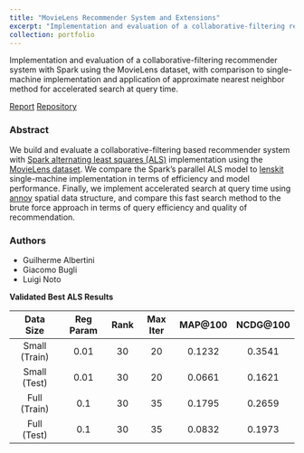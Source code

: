 ```yaml
---
title: "MovieLens Recommender System and Extensions"
excerpt: "Implementation and evaluation of a collaborative-filtering recommender system with Spark using the MovieLens dataset. (May 2022)"
collection: portfolio
---
```


Implementation and evaluation of a collaborative-filtering recommender system with Spark using the MovieLens dataset, with comparison to single-machine implementation and application of approximate nearest neighbor method for accelerated search at query time.

[Report](http://luiginoto.github.io/files/movielens_recommender_system/Project_Report.pdf) [Repository](https://github.com/luiginoto/movielens_recommender_system)

### Abstract
We build and evaluate a collaborative-filtering based recommender system with [Spark alternating least squares (ALS)](https://spark.apache.org/docs/3.0.1/ml-collaborative-filtering.html) implementation using the [MovieLens dataset](https://grouplens.org/datasets/movielens/latest/). We compare the Spark’s parallel ALS model to [lenskit](https://lkpy.readthedocs.io/en/stable/index.html) single-machine implementation in terms of efficiency and model performance. Finally, we implement accelerated search at query time using [annoy](https://github.com/spotify/annoy) spatial data structure, and compare this fast search method to the brute force approach in terms of query efficiency and quality of recommendation.

### Authors
- Guilherme Albertini
- Giacomo Bugli
- Luigi Noto



**Validated Best ALS Results**

|   Data Size   | Reg Param | Rank | Max Iter | MAP@100 | NCDG@100 |
|:-------------:|:---------:|:----:|:--------:|:-------:|:--------:|
| Small (Train) |    0.01   |  30  |    20    |  0.1232 |  0.3541  |
|  Small (Test) |    0.01   |  30  |    20    |  0.0661 |  0.1621  |
|  Full (Train) |    0.1    |  30  |    35    |  0.1795 |  0.2659  |
|  Full (Test)  |    0.1    |  30  |    35    |  0.0832 |  0.1973  |



